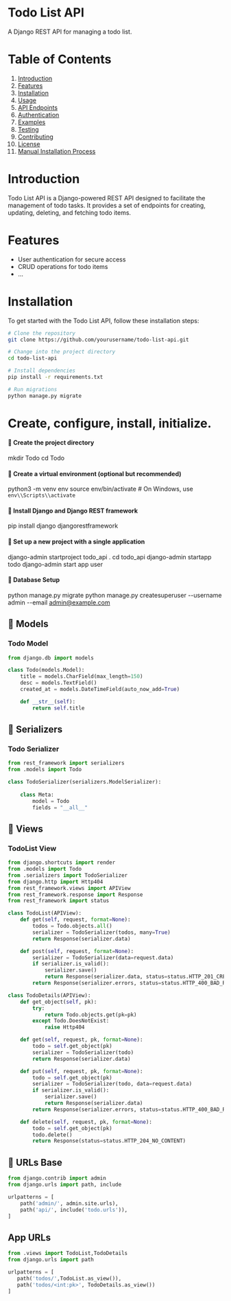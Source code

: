 # Todo List API

A Django REST API for managing a todo list.

# Table of Contents

1. [Introduction](#introduction)
2. [Features](#features)
3. [Installation](#installation)
4. [Usage](#usage)
5. [API Endpoints](#api-endpoints)
6. [Authentication](#authentication)
7. [Examples](#examples)
8. [Testing](#testing)
9. [Contributing](#contributing)
10. [License](#license)
11. [Manual Installation Process](#installation)

# Introduction

Todo List API is a Django-powered REST API designed to facilitate the management of todo tasks. It provides a set of endpoints for creating, updating, deleting, and fetching todo items.

# Features

- User authentication for secure access
- CRUD operations for todo items
- ...

# Installation
To get started with the Todo List API, follow these installation steps:

```bash
# Clone the repository
git clone https://github.com/yourusername/todo-list-api.git

# Change into the project directory
cd todo-list-api

# Install dependencies
pip install -r requirements.txt

# Run migrations
python manage.py migrate
```
#  Create, configure, install, initialize.
#### 🌟 Create the project directory
mkdir Todo
cd Todo

#### 🌟 Create a virtual environment (optional but recommended)
python3 -m venv env
source env/bin/activate  # On Windows, use `env\\Scripts\\activate`

#### 🌟 Install Django and Django REST framework
pip install django djangorestframework

#### 🌟 Set up a new project with a single application
django-admin startproject todo_api .
cd todo_api
django-admin startapp todo
django-admin start app user

####  🌟 Database Setup
python manage.py migrate
python manage.py createsuperuser --username admin --email admin@example.com

## 🌟 Models
### Todo Model

```python
from django.db import models

class Todo(models.Model):
    title = models.CharField(max_length=150)
    desc = models.TextField()
    created_at = models.DateTimeField(auto_now_add=True)

    def __str__(self):
        return self.title
```

## 🌟 Serializers

### Todo Serializer

```python
from rest_framework import serializers
from .models import Todo

class TodoSerializer(serializers.ModelSerializer):
    
    class Meta:
        model = Todo
        fields = "__all__"

```
## 🌟 Views

### TodoList View

```python
from django.shortcuts import render
from .models import Todo
from .serializers import TodoSerializer
from django.http import Http404
from rest_framework.views import APIView
from rest_framework.response import Response
from rest_framework import status

class TodoList(APIView):
    def get(self, request, format=None):
        todos = Todo.objects.all()
        serializer = TodoSerializer(todos, many=True)
        return Response(serializer.data)

    def post(self, request, format=None):
        serializer = TodoSerializer(data=request.data)
        if serializer.is_valid():
            serializer.save()
            return Response(serializer.data, status=status.HTTP_201_CREATED)
        return Response(serializer.errors, status=status.HTTP_400_BAD_REQUEST)

class TodoDetails(APIView):
    def get_object(self, pk):
        try:
            return Todo.objects.get(pk=pk)
        except Todo.DoesNotExist:
            raise Http404

    def get(self, request, pk, format=None):
        todo = self.get_object(pk)
        serializer = TodoSerializer(todo)
        return Response(serializer.data)

    def put(self, request, pk, format=None):
        todo = self.get_object(pk)
        serializer = TodoSerializer(todo, data=request.data)
        if serializer.is_valid():
            serializer.save()
            return Response(serializer.data)
        return Response(serializer.errors, status=status.HTTP_400_BAD_REQUEST)

    def delete(self, request, pk, format=None):
        todo = self.get_object(pk)
        todo.delete()
        return Response(status=status.HTTP_204_NO_CONTENT)
```
## 🌟 URLs Base

```python
from django.contrib import admin
from django.urls import path, include

urlpatterns = [
    path('admin/', admin.site.urls),
    path('api/', include('todo.urls')),
]

```
## App URLs 
```python
from .views import TodoList,TodoDetails
from django.urls import path

urlpatterns = [
   path('todos/',TodoList.as_view()),
   path('todos/<int:pk>', TodoDetails.as_view())
]
